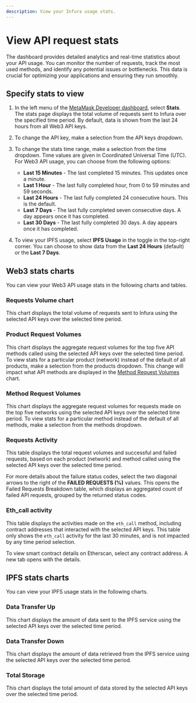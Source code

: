```yaml
---
description: View your Infura usage stats.
---
```


# View API request stats

The dashboard provides detailed analytics and real-time statistics about your API usage.
You can monitor the number of requests, track the most used methods, and identify any potential
issues or bottlenecks.
This data is crucial for optimizing your applications and ensuring they run smoothly.

## Specify stats to view

1. In the left menu of the [MetaMask Developer dashboard](https://developer.metamask.io/), select **Stats**.
   The stats page displays the total volume of requests sent to Infura over the specified time period.
   By default, data is shown from the last 24 hours from all Web3 API keys.

2. To change the API key, make a selection from the API keys dropdown.

3. To change the stats time range, make a selection from the time dropdown.
   Time values are given in Coordinated Universal Time (UTC).
   For Web3 API usage, you can choose from the following options:

   - **Last 15 Minutes** - The last completed 15 minutes.
     This updates once a minute.
   - **Last 1 Hour** - The last fully completed hour, from 0 to 59 minutes and 59 seconds.
   - **Last 24 Hours** - The last fully completed 24 consecutive hours.
     This is the default.
   - **Last 7 Days** - The last fully completed seven consecutive days.
     A day appears once it has completed.
   - **Last 30 Days** - The last fully completed 30 days.
     A day appears once it has completed.

4. To view your IPFS usage, select **IPFS Usage** in the toggle in the top-right corner.
   You can choose to show data from the **Last 24 Hours** (default) or the **Last 7 Days**.

## Web3 stats charts

You can view your Web3 API usage stats in the following charts and tables.

### Requests Volume chart

This chart displays the total volume of requests sent to Infura using the selected API keys over
the selected time period.

### Product Request Volumes

This chart displays the aggregate request volumes for the top five API methods called using the
selected API keys over the selected time period.
To view stats for a particular product (network) instead of the default of all products, make a
selection from the products dropdown.
This change will impact what API methods are displayed in the
[Method Request Volumes](#method-request-volumes) chart.

### Method Request Volumes

This chart displays the aggregate request volumes for requests made on the top five networks using
the selected API keys over the selected time period.
To view stats for a particular method instead of the default of all methods, make a selection from
the methods dropdown.

### Requests Activity

This table displays the total request volumes and successful and failed requests, based on each
product (network) and method called using the selected API keys over the selected time period.

For more details about the failure status codes, select the two diagonal arrows to the right of the
**FAILED REQUESTS (%)** values.
This opens the Failed Requests Breakdown table, which displays an aggregated count of failed API
requests, grouped by the returned status codes.

### Eth_call activity

This table displays the activities made on the `eth_call` method, including contract addresses that
interacted with the selected API keys.
This table only shows the `eth_call` activity for the last 30 minutes, and is not impacted by any
time period selection.

To view smart contract details on Etherscan, select any contract address.
A new tab opens with the details.

## IPFS stats charts

You can view your IPFS usage stats in the following charts.

### Data Transfer Up

This chart displays the amount of data sent to the IPFS service using the selected API keys over
the selected time period.

### Data Transfer Down

This chart displays the amount of data retrieved from the IPFS service using the selected API keys
over the selected time period.

### Total Storage

This chart displays the total amount of data stored by the selected API keys over the selected
time period.
